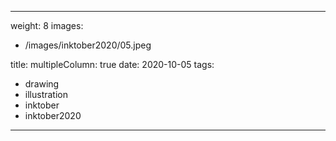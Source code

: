 
---
weight: 8
images:
- /images/inktober2020/05.jpeg

title:
multipleColumn: true
date: 2020-10-05
tags:
- drawing
- illustration
- inktober
- inktober2020
---

